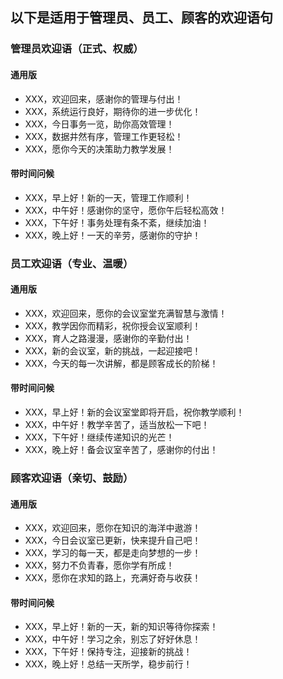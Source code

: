 ## 以下是适用于管理员、员工、顾客的欢迎语句

### 管理员欢迎语（正式、权威）

#### 通用版

- XXX，欢迎回来，感谢你的管理与付出！
- XXX，系统运行良好，期待你的进一步优化！
- XXX，今日事务一览，助你高效管理！
- XXX，数据井然有序，管理工作更轻松！
- XXX，愿你今天的决策助力教学发展！

#### 带时间问候

- XXX，早上好！新的一天，管理工作顺利！
- XXX，中午好！感谢你的坚守，愿你午后轻松高效！
- XXX，下午好！事务处理有条不紊，继续加油！
- XXX，晚上好！一天的辛劳，感谢你的守护！

### 员工欢迎语（专业、温暖）

#### 通用版

- XXX，欢迎回来，愿你的会议室堂充满智慧与激情！
- XXX，教学因你而精彩，祝你授会议室顺利！
- XXX，育人之路漫漫，感谢你的辛勤付出！
- XXX，新的会议室，新的挑战，一起迎接吧！
- XXX，今天的每一次讲解，都是顾客成长的阶梯！

#### 带时间问候

- XXX，早上好！新的会议室堂即将开启，祝你教学顺利！
- XXX，中午好！教学辛苦了，适当放松一下吧！
- XXX，下午好！继续传递知识的光芒！
- XXX，晚上好！备会议室辛苦了，感谢你的付出！

### 顾客欢迎语（亲切、鼓励）

#### 通用版

- XXX，欢迎回来，愿你在知识的海洋中遨游！
- XXX，今日会议室已更新，快来提升自己吧！
- XXX，学习的每一天，都是走向梦想的一步！
- XXX，努力不负青春，愿你学有所成！
- XXX，愿你在求知的路上，充满好奇与收获！

#### 带时间问候

- XXX，早上好！新的一天，新的知识等待你探索！
- XXX，中午好！学习之余，别忘了好好休息！
- XXX，下午好！保持专注，迎接新的挑战！
- XXX，晚上好！总结一天所学，稳步前行！
